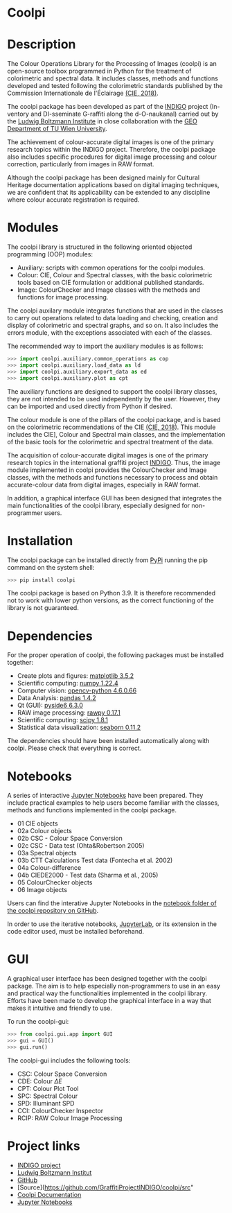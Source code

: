 # Coolpi

# Description

The Colour Operations Library for the Processing of Images (coolpi) is an open-source toolbox programmed in Python for the treatment of colorimetric
and spectral data. It includes classes, methods and functions developed and tested following the colorimetric standards 
published by the Commission Internationale de l'Éclairage [(CIE, 2018)](https://cie.co.at/publications/colorimetry-4th-edition/).

The coolpi package has been developed as part of the [INDIGO](https://projectindigo.eu/) project (In-ventory and 
DI-sseminate G-raffiti along the d-O-naukanal) carried out by the [Ludwig Boltzmann Institute](https://archpro.lbg.ac.at/) 
in close collaboration with the [GEO Department of TU Wien University](https://www.geo.tuwien.ac.at/).

The achievement of colour-accurate digital images is one of the primary research topics within the INDIGO project. 
Therefore, the coolpi package also includes specific procedures for digital image processing and colour correction, 
particularly from images in RAW format. 

Although the coolpi package has been designed mainly for Cultural Heritage documentation applications based on digital 
imaging techniques, we are confident that its applicability can be extended to any discipline where colour accurate 
registration is required.

# Modules

The coolpi library is structured in the following oriented objected programming (OOP) modules:

- Auxiliary: scripts with common operations for the coolpi modules.
- Colour: CIE, Colour and Spectral classes, with the basic colorimetric tools based on CIE formulation or additional published standards.
- Image: ColourChecker and Image classes with the methods and functions for image processing.

The coolpi auxilary module integrates functions that are used in the classes to carry out operations related to data loading and checking,
creation and display of colorimetric and spectral graphs, and so on. It also includes the errors module, with the exceptions associated with each of the classes. 

The recommended way to import the auxiliary modules is as follows:

~~~~~~~~~~~~~~~~~~~~~~~~~~~~~~~~~~~~~~~~~~~~~~~~~~~~~~~~~~ Python 
>>> import coolpi.auxiliary.common_operations as cop
>>> import coolpi.auxiliary.load_data as ld
>>> import coolpi.auxiliary.export_data as ed
>>> import coolpi.auxiliary.plot as cpt
~~~~~~~~~~~~~~~~~~~~~~~~~~~~~~~~~~~~~~~~~~~~~~~~~~~~~~~~~~

The auxiliary functions are designed to support the coolpi library classes, they are not intended to be used independently by the user. 
However, they can be imported and used directly from Python if desired.

The colour module is one of the pillars of the coolpi package, and is based on the colorimetric recommendations 
of the CIE [(CIE, 2018)](https://cie.co.at/publications/colorimetry-4th-edition/). This module includes the CIE], Colour and 
Spectral main classes, and the implementation of the basic tools for the colorimetric and spectral treatment of the data.

The acquisition of colour-accurate digital images is one of the primary research topics in the international graffiti project [INDIGO](https://projectindigo.eu/). 
Thus, the image module implemented in coolpi provides the ColourChecker and Image classes, with the methods and functions necessary 
to process and obtain accurate-colour data from digital images, especially in RAW format.

In addition, a graphical interface GUI has been designed that integrates the main functionalities of the coolpi library, 
especially designed for non-programmer users. 

# Installation

The coolpi package can be installed directly from [PyPi](https://pypi.org/) running the pip command 
on the system shell:

~~~~~~~~~~~~~~~~~~~~~~~~~~~~~~~~~~~~~~~~~~~~~~~~~~~~~~~~~~ Python 
>>> pip install coolpi
~~~~~~~~~~~~~~~~~~~~~~~~~~~~~~~~~~~~~~~~~~~~~~~~~~~~~~~~~~

The coolpi package is based on Python 3.9. It is therefore recommended not to work  with lower python versions, 
as the correct functioning of the library is not guaranteed.</div>

# Dependencies

For the proper operation of coolpi, the following packages must be installed together:

- Create plots and figures: [matplotlib 3.5.2](https://matplotlib.org/stable/index.html) 
- Scientific computing: [numpy 1.22.4](https://numpy.org/doc/1.22/reference/index.html)
- Computer vision: [opencv-python 4.6.0.66](https://pypi.org/project/opencv-python/)
- Data Analysis: [pandas 1.4.2](https://pandas.pydata.org/pandas-docs/version/1.4/index.html)
- Qt (GUI): [pyside6 6.3.0](https://pypi.org/project/PySide6/)
- RAW image processing: [rawpy 0.17.1](https://pypi.org/project/rawpy/)
- Scientific computing: [scipy 1.8.1](https://docs.scipy.org/doc/scipy/reference/index.html#scipy-api)
- Statistical data visualization: [seaborn 0.11.2](https://seaborn.pydata.org/tutorial.html)

The dependencies should have been installed automatically along with coolpi. Please check that everything is correct.

# Notebooks

A series of interactive [Jupyter Notebooks](https://jupyter.org) have been prepared. They include practical examples 
to help users become familiar with the classes, methods and functions implemented in the coolpi package. 

- 01 CIE objects
- 02a Colour objects
- 02b CSC - Colour Space Conversion
- 02c CSC - Data test (Ohta&Robertson 2005)
- 03a Spectral objects
- 03b CTT Calculations Test data (Fontecha et al. 2002)
- 04a Colour-difference
- 04b CIEDE2000 - Test data (Sharma et al., 2005)
- 05 ColourChecker objects
- 06 Image objects

Users can find the interative Jupyter Notebooks in the [notebook folder of the coolpi repository on GitHub](https://github.com/GraffitiProjectINDIGO/coolpi/notebooks).

In order to use the iterative notebooks, [JupyterLab](https://jupyter.org/install), or its extension in the code editor used, 
must be installed beforehand.

# GUI

A graphical user interface has been designed together with the coolpi package. The aim is to help especially non-programmers to use 
in an easy and practical way the functionalities implemented in the coolpi library. Efforts have been made to develop the graphical 
interface in a way that makes it intuitive and friendly to use. 

To run the coolpi-gui:

~~~~~~~~~~~~~~~~~~~~~~~~~~~~~~~~~~~~~~~~~~~~~~~~~~~~~~~~~~ Python 
>>> from coolpi.gui.app import GUI
>>> gui = GUI()
>>> gui.run()
~~~~~~~~~~~~~~~~~~~~~~~~~~~~~~~~~~~~~~~~~~~~~~~~~~~~~~~~~~

The coolpi-gui includes the following tools:

- CSC: Colour Space Conversion
- CDE: Colour $\Delta E$
- CPT: Colour Plot Tool
- SPC: Spectral Colour
- SPD: Illuminant SPD
- CCI: ColourChecker Inspector
- RCIP: RAW Colour Image Processing

# Project links

- [INDIGO project](https://projectindigo.eu)
- [Ludwig Boltzmann Institut](https://archpro.lbg.ac.at)
- [GitHub](https://github.com/GraffitiProjectINDIGO/coolpi)
- [Source](https://github.com/GraffitiProjectINDIGO/coolpi/src"
- [Coolpi Documentation](https://github.com/GraffitiProjectINDIGO/coolpi/doc)
- [Jupyter Notebooks](https://github.com/GraffitiProjectINDIGO/coolpi/notebooks)

